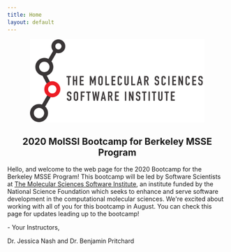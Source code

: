 ```yaml
---
title: Home
layout: default
---
```


<center><img src="images/molssi_main_horizontal.png" alt="MolSSI Logo" width="400"></center>
<center><h2>2020 MolSSI Bootcamp for Berkeley MSSE Program</h2></center>

Hello, and welcome to the web page for the 2020 Bootcamp for the Berkeley MSSE Program! This bootcamp will be led by Software Scientists at [The Molecular Sciences Software Institute](https://molssi.org), an institute funded by the National Science Foundation which seeks to enhance and serve software development in the computational molecular sciences. We're excited about working with all of you for this bootcamp in August. You can check this page for updates leading up to the bootcamp!

\- Your Instructors,

Dr. Jessica Nash and Dr. Benjamin Pritchard



